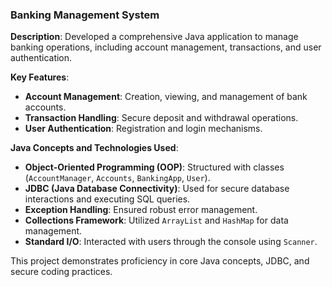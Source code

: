 
### Banking Management System

**Description**: Developed a comprehensive Java application to manage banking operations, including account management, transactions, and user authentication.

**Key Features**:
- **Account Management**: Creation, viewing, and management of bank accounts.
- **Transaction Handling**: Secure deposit and withdrawal operations.
- **User Authentication**: Registration and login mechanisms.

**Java Concepts and Technologies Used**:
- **Object-Oriented Programming (OOP)**: Structured with classes (`AccountManager`, `Accounts`, `BankingApp`, `User`).
- **JDBC (Java Database Connectivity)**: Used for secure database interactions and executing SQL queries.
- **Exception Handling**: Ensured robust error management.
- **Collections Framework**: Utilized `ArrayList` and `HashMap` for data management.
- **Standard I/O**: Interacted with users through the console using `Scanner`.

This project demonstrates proficiency in core Java concepts, JDBC, and secure coding practices.

